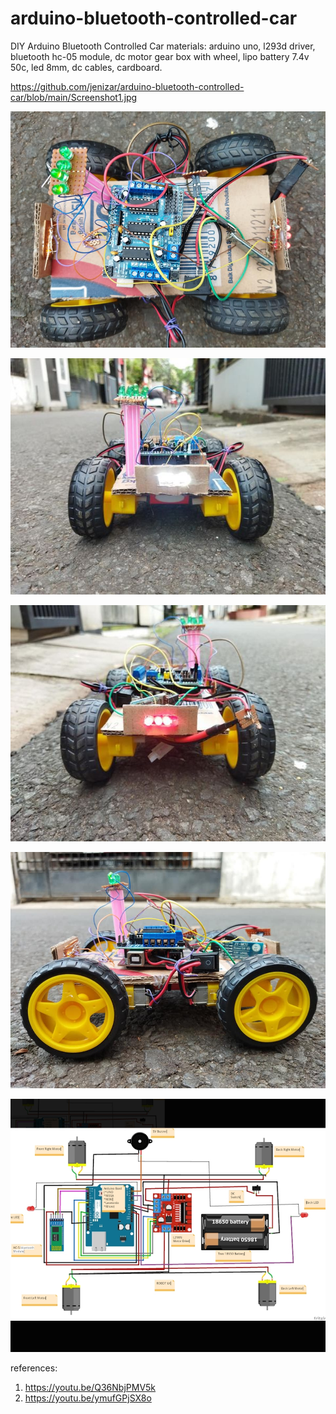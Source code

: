 # arduino-bluetooth-controlled-car
DIY Arduino Bluetooth Controlled Car 
materials:
arduino uno, l293d driver, bluetooth hc-05 module, dc motor gear box with wheel, lipo battery 7.4v 50c, led 8mm, dc cables, cardboard.   

https://github.com/jenizar/arduino-bluetooth-controlled-car/blob/main/Screenshot1.jpg

![alt text](https://github.com/jenizar/arduino-bluetooth-controlled-car/blob/main/Screenshot1.jpg)

![alt text](https://github.com/jenizar/arduino-bluetooth-controlled-car/blob/main/Screenshot2.jpg)

![alt text](https://github.com/jenizar/arduino-bluetooth-controlled-car/blob/main/Screenshot3.jpg)

![alt text](https://github.com/jenizar/arduino-bluetooth-controlled-car/blob/main/Screenshot4.jpg)

![alt text](https://github.com/jenizar/arduino-bluetooth-controlled-car/blob/main/wiring%20diagram.jpg)

references:
1. https://youtu.be/Q36NbjPMV5k
2. https://youtu.be/ymufGPjSX8o
